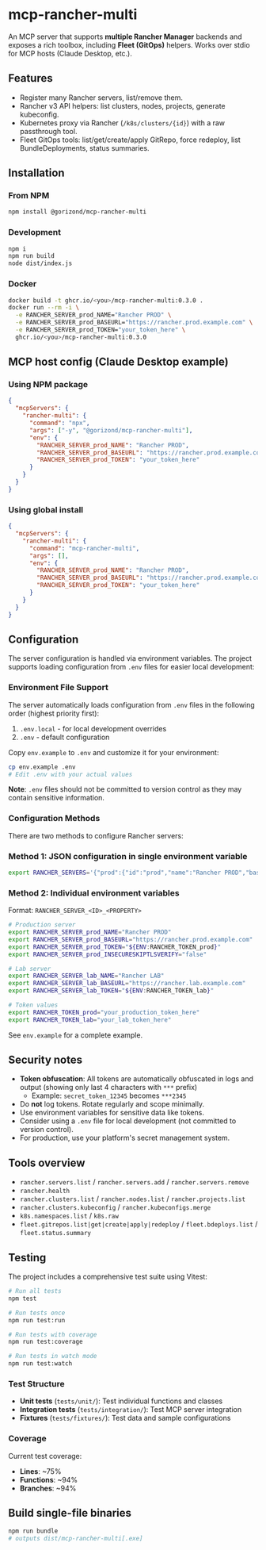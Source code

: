 # mcp-rancher-multi

An MCP server that supports **multiple Rancher Manager** backends and exposes a rich toolbox, including **Fleet (GitOps)** helpers. Works over stdio for MCP hosts (Claude Desktop, etc.).

## Features
- Register many Rancher servers, list/remove them.
- Rancher v3 API helpers: list clusters, nodes, projects, generate kubeconfig.
- Kubernetes proxy via Rancher (`/k8s/clusters/{id}`) with a raw passthrough tool.
- Fleet GitOps tools: list/get/create/apply GitRepo, force redeploy, list BundleDeployments, status summaries.

## Installation

### From NPM
```bash
npm install @gorizond/mcp-rancher-multi
```

### Development
```bash
npm i
npm run build
node dist/index.js
```

### Docker
```bash
docker build -t ghcr.io/<you>/mcp-rancher-multi:0.3.0 .
docker run --rm -i \
  -e RANCHER_SERVER_prod_NAME="Rancher PROD" \
  -e RANCHER_SERVER_prod_BASEURL="https://rancher.prod.example.com" \
  -e RANCHER_SERVER_prod_TOKEN="your_token_here" \
  ghcr.io/<you>/mcp-rancher-multi:0.3.0
```

## MCP host config (Claude Desktop example)

### Using NPM package
```json
{
  "mcpServers": {
    "rancher-multi": {
      "command": "npx",
      "args": ["-y", "@gorizond/mcp-rancher-multi"],
      "env": { 
        "RANCHER_SERVER_prod_NAME": "Rancher PROD",
        "RANCHER_SERVER_prod_BASEURL": "https://rancher.prod.example.com",
        "RANCHER_SERVER_prod_TOKEN": "your_token_here"
      }
    }
  }
}
```

### Using global install
```json
{
  "mcpServers": {
    "rancher-multi": {
      "command": "mcp-rancher-multi",
      "args": [],
      "env": { 
        "RANCHER_SERVER_prod_NAME": "Rancher PROD",
        "RANCHER_SERVER_prod_BASEURL": "https://rancher.prod.example.com",
        "RANCHER_SERVER_prod_TOKEN": "your_token_here"
      }
    }
  }
}
```

## Configuration

The server configuration is handled via environment variables. The project supports loading configuration from `.env` files for easier local development:

### Environment File Support
The server automatically loads configuration from `.env` files in the following order (highest priority first):
1. `.env.local` - for local development overrides
2. `.env` - default configuration

Copy `env.example` to `.env` and customize it for your environment:

```bash
cp env.example .env
# Edit .env with your actual values
```

**Note**: `.env` files should not be committed to version control as they may contain sensitive information.

### Configuration Methods
There are two methods to configure Rancher servers:

### Method 1: JSON configuration in single environment variable
```bash
export RANCHER_SERVERS='{"prod":{"id":"prod","name":"Rancher PROD","baseUrl":"https://rancher.prod.example.com","token":"${ENV:RANCHER_TOKEN_prod}","insecureSkipTlsVerify":false},"lab":{"id":"lab","name":"Rancher LAB","baseUrl":"https://rancher.lab.example.com","token":"${ENV:RANCHER_TOKEN_lab}"}}'
```

### Method 2: Individual environment variables
Format: `RANCHER_SERVER_<ID>_<PROPERTY>`

```bash
# Production server
export RANCHER_SERVER_prod_NAME="Rancher PROD"
export RANCHER_SERVER_prod_BASEURL="https://rancher.prod.example.com"
export RANCHER_SERVER_prod_TOKEN="${ENV:RANCHER_TOKEN_prod}"
export RANCHER_SERVER_prod_INSECURESKIPTLSVERIFY="false"

# Lab server
export RANCHER_SERVER_lab_NAME="Rancher LAB"
export RANCHER_SERVER_lab_BASEURL="https://rancher.lab.example.com"
export RANCHER_SERVER_lab_TOKEN="${ENV:RANCHER_TOKEN_lab}"

# Token values
export RANCHER_TOKEN_prod="your_production_token_here"
export RANCHER_TOKEN_lab="your_lab_token_here"
```

See `env.example` for a complete example.

## Security notes
- **Token obfuscation**: All tokens are automatically obfuscated in logs and output (showing only last 4 characters with `***` prefix)
  - Example: `secret_token_12345` becomes `***2345`
- Do **not** log tokens. Rotate regularly and scope minimally.
- Use environment variables for sensitive data like tokens.
- Consider using a `.env` file for local development (not committed to version control).
- For production, use your platform's secret management system.

## Tools overview
- `rancher.servers.list` / `rancher.servers.add` / `rancher.servers.remove`
- `rancher.health`
- `rancher.clusters.list` / `rancher.nodes.list` / `rancher.projects.list`
- `rancher.clusters.kubeconfig` / `rancher.kubeconfigs.merge`
- `k8s.namespaces.list` / `k8s.raw`
- `fleet.gitrepos.list|get|create|apply|redeploy` / `fleet.bdeploys.list` / `fleet.status.summary`

## Testing

The project includes a comprehensive test suite using Vitest:

```bash
# Run all tests
npm test

# Run tests once
npm run test:run

# Run tests with coverage
npm run test:coverage

# Run tests in watch mode
npm run test:watch
```

### Test Structure
- **Unit tests** (`tests/unit/`): Test individual functions and classes
- **Integration tests** (`tests/integration/`): Test MCP server integration
- **Fixtures** (`tests/fixtures/`): Test data and sample configurations

### Coverage
Current test coverage:
- **Lines**: ~75%
- **Functions**: ~94%
- **Branches**: ~94%

## Build single-file binaries
```bash
npm run bundle
# outputs dist/mcp-rancher-multi[.exe]
```
